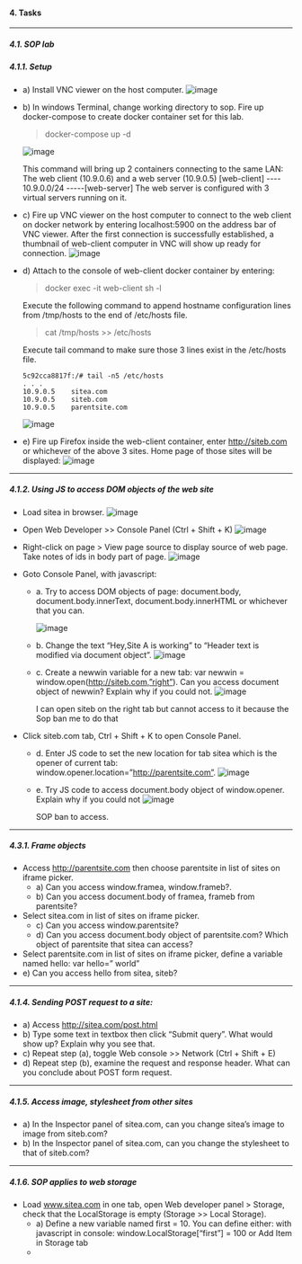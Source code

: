 #### 4. Tasks  
***
##### 4.1. SOP lab
##### 4.1.1. Setup 
* a) Install VNC viewer on the host computer.
  ![image](https://github.com/user-attachments/assets/f693f5ce-5ebf-4638-8fd0-e648a24e1e92)

* b) In windows Terminal, change working directory to sop. Fire up docker-compose to create docker 
container set for this lab.  
  > docker-compose up -d

  ![image](https://github.com/user-attachments/assets/f344a2aa-b52b-445f-9891-23bbc51838ab)

  This command will bring up 2 containers connecting to the same LAN: The web client (10.9.0.6) 
and a web server (10.9.0.5) 
[web-client] ---- 10.9.0.0/24 -----[web-server] 
The web server is configured with 3 virtual servers running on it.  
* c) Fire up VNC viewer on the host computer to connect to the web client on docker network by 
entering localhost:5900 on the address bar of VNC viewer. After the first connection is 
successfully established, a thumbnail of web-client computer in VNC will show up ready for 
connection.
  ![image](https://github.com/user-attachments/assets/34c9bb6d-dbed-4ab6-9c84-2d5ca7526945)

* d) Attach to the console of web-client docker container by entering: 
  > docker exec -it web-client sh -l
  
  Execute the following command to append hostname configuration lines from /tmp/hosts to the 
end of /etc/hosts file. 
  > cat /tmp/hosts  >> /etc/hosts

  Execute tail command to make sure those 3 lines exist in the /etc/hosts file.
  ``` 
  5c92cca8817f:/# tail -n5 /etc/hosts 
  . . . 
  10.9.0.5    sitea.com 
  10.9.0.5    siteb.com 
  10.9.0.5    parentsite.com
  ```
  ![image](https://github.com/user-attachments/assets/6fb2eaf9-17a6-4f45-ad2f-ac8d523b7cc0)

* e) Fire up Firefox inside the web-client container, enter http://siteb.com or whichever of the above 3 
sites. Home page of those sites will be displayed:
  ![image](https://github.com/user-attachments/assets/4d60a5d1-1731-43bd-b920-9011ddaef57b)
***
##### 4.1.2. Using JS to access DOM objects of the web site
* Load sitea in browser.
  ![image](https://github.com/user-attachments/assets/4be7b6a0-41d8-460a-8d30-4f2c8097cdd1)

* Open Web Developer >> Console Panel (Ctrl + Shift + K)
  ![image](https://github.com/user-attachments/assets/3a5fb223-5c6e-41ba-9f78-929da89d5872)

* Right-click on page > View page source to display source of web page. Take notes of ids in 
body part of page.
  ![image](https://github.com/user-attachments/assets/8720b2b8-05b1-4187-a72b-12d3709ffcc5)

* Goto Console Panel, with javascript:
  * a. Try to access DOM objects of page: document.body, document.body.innerText, 
document.body.innerHTML or whichever that you can.


    ![image](https://github.com/user-attachments/assets/19e190c5-59b1-436b-b153-de740d4f62e7)

  * b. Change the text “Hey,Site A is working” to “Header text is modified via document object”.
    ![image](https://github.com/user-attachments/assets/27926664-baa7-4e32-830b-726f2ebdca07)

  * c. Create a newwin variable for a new tab: 
var newwin = window.open(http://siteb.com,”right”). Can you access document object of 
newwin? Explain why if you could not.
    ![image](https://github.com/user-attachments/assets/56ad5113-d9b6-4c6f-9da1-b9328519aba8)

    I can open siteb on the right tab but cannot access to it because the Sop ban me to do that

* Click siteb.com tab, Ctrl + Shift + K to open Console Panel.
  * d. Enter JS code to set the new location for tab sitea which is the opener of current tab: 
window.opener.location=”http://parentsite.com”.
    ![image](https://github.com/user-attachments/assets/42373992-4daf-4982-ac4c-a6f096c13fe9)

  * e. Try JS code to access document.body object of window.opener. Explain why if you could not
    ![image](https://github.com/user-attachments/assets/527cfd7c-216f-4522-bf03-a691ee955343)

    SOP ban to access.
***
##### 4.3.1. Frame objects
* Access http://parentsite.com then choose parentsite in list of sites on iframe 
picker.
  * a) Can you access window.framea, window.frameb?.
  * b) Can you access document.body of framea, frameb from parentsite?
* Select sitea.com in list of sites on iframe picker.
  * c) Can you access window.parentsite?
  * d) Can you access document.body object of parentsite.com? Which object of parentsite that 
sitea can access? 
*  Select parentsite.com in list of sites on iframe picker, define a variable named hello: var hello=” 
world”
  * e) Can you access hello from sitea, siteb?
***
##### 4.1.4. Sending POST request to a site:
* a) Access http://sitea.com/post.html
* b) Type some text in textbox then click  “Submit query”. What would show up? Explain why you see that.
* c) Repeat step (a), toggle Web console >> Network (Ctrl + Shift + E)
* d) Repeat step (b), examine the request and response header. What can you conclude about POST form request.
***
##### 4.1.5. Access image, stylesheet from other sites 
* a) In the Inspector panel of sitea.com, can you change sitea’s image to image from siteb.com?
* b) In the Inspector panel of sitea.com, can you change the stylesheet to that of siteb.com?
***
##### 4.1.6. SOP applies to web storage 
* Load www.sitea.com in one tab, open Web developer panel > Storage, check that the 
LocalStorage is empty (Storage >> Local Storage).
  * a) Define a new variable named first = 10. You can define either: with javascript in console: window.LocalStorage[“first”] = 100 or Add Item in Storage tab 
  *
